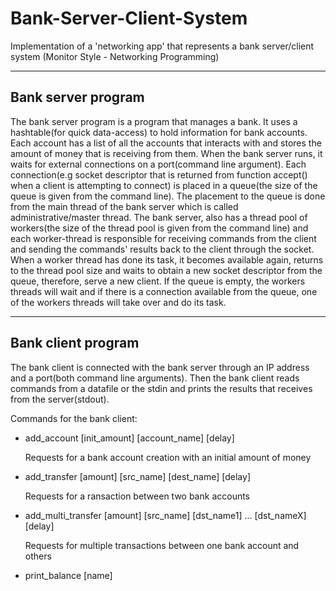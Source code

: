 # Bank-Server-Client-System
Implementation of a 'networking app' that represents a bank server/client system (Monitor Style - Networking Programming)

-------------------
Bank server program
-------------------
The bank server program is a program that manages a bank. It uses a hashtable(for quick data-access) to hold information for bank accounts. Each account has a list of all the accounts that interacts with and stores the amount of money that is receiving from them. When the bank server runs, it waits for external connections on a port(command line argument). Each connection(e.g socket descriptor that is returned from function accept() when a client is attempting to connect) is placed in a queue(the size of the queue is given from the command line). The placement to the queue is done from the main thread of the bank server which is called administrative/master thread. The bank server, also has a thread pool of workers(the size of the thread pool is given from the command line) and each worker-thread is responsible for receiving commands from the client and sending the commands' results back to the client through the socket. When a worker thread has done its task, it becomes available again, returns to the thread pool size and waits to obtain a new socket descriptor from the queue, therefore, serve a new client. If the queue is empty, the workers threads will wait and if there is a connection available from the queue, one of the workers threads will take over and do its task.

-------------------
Bank client program
-------------------
The bank client is connected with the bank server through an IP address and a port(both command line arguments). Then the bank client reads commands from a datafile or the stdin and prints the results that receives from the server(stdout).

Commands for the bank client:

- add_account [init_amount] [account_name] [delay]

  Requests for a bank account creation with an initial amount of money

- add_transfer [amount] [src_name] [dest_name] [delay]

  Requests for a ransaction between two bank accounts
  
- add_multi_transfer [amount] [src_name] [dst_name1] ... [dst_nameX] [delay]
 
  Requests for multiple transactions between one bank account and others
  
- print_balance [name]

  

  
  

